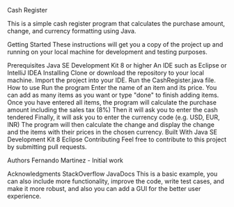 Cash Register

This is a simple cash register program that calculates the purchase amount, change, and currency formatting using Java.

Getting Started
These instructions will get you a copy of the project up and running on your local machine for development and testing purposes.

Prerequisites
Java SE Development Kit 8 or higher
An IDE such as Eclipse or IntelliJ IDEA
Installing
Clone or download the repository to your local machine.
Import the project into your IDE.
Run the CashRegister.java file.
How to use
Run the program
Enter the name of an item and its price. You can add as many items as you want or type "done" to finish adding items.
Once you have entered all items, the program will calculate the purchase amount including the sales tax (8%)
Then it will ask you to enter the cash tendered
Finally, it will ask you to enter the currency code (e.g. USD, EUR, INR)
The program will then calculate the change and display the change and the items with their prices in the chosen currency.
Built With
Java SE Development Kit 8
Eclipse
Contributing
Feel free to contribute to this project by submitting pull requests.

Authors
Fernando Martinez - Initial work

Acknowledgments
StackOverflow
JavaDocs
This is a basic example, you can also include more functionality, improve the code, write test cases, and make it more robust, and also you can add a GUI for the better user experience.
